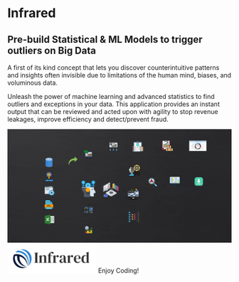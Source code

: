 # Infrared
## Pre-build Statistical & ML Models to trigger outliers on Big Data
A first of its kind concept that lets you discover counterintuitive patterns and insights often invisible due to limitations of the human mind, biases, and voluminous data.

Unleash the power of machine learning and advanced statistics to find outliers and exceptions in your data. This application provides an instant output that can be reviewed and acted upon with agility to stop revenue leakages, improve efficiency and detect/prevent fraud.
<br>

<img src="NewGif.gif">
<img src="ilogo.png" width="200">
Enjoy Coding!
